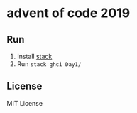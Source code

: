 # advent of code 2019

## Run
1. Install [stack](https://docs.haskellstack.org/en/stable/README/)
2. Run `stack ghci Day1/`

## License
MIT License
